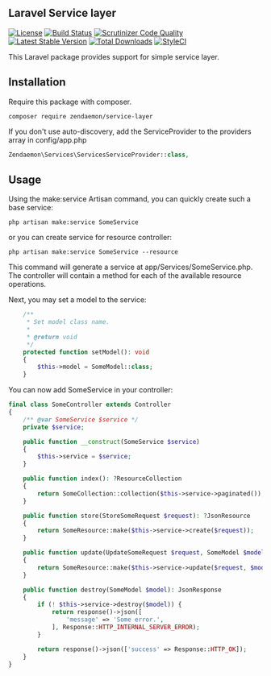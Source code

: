 ## Laravel Service layer
[![License](https://poser.pugx.org/zendaemon/service-layer/license)](https://packagist.org/packages/zendaemon/service-layer)
[![Build Status](https://scrutinizer-ci.com/g/zendaemon/service-layer/badges/build.png?b=master)](https://scrutinizer-ci.com/g/zendaemon/service-layer/build-status/master)
[![Scrutinizer Code Quality](https://scrutinizer-ci.com/g/zendaemon/service-layer/badges/quality-score.png?b=master)](https://scrutinizer-ci.com/g/zendaemon/service-layer/?branch=master)
[![Latest Stable Version](https://poser.pugx.org/zendaemon/service-layer/v/stable)](https://packagist.org/packages/zendaemon/service-layer)
[![Total Downloads](https://poser.pugx.org/zendaemon/service-layer/downloads)](https://packagist.org/packages/zendaemon/service-layer)
[![StyleCI](https://github.styleci.io/repos/231975607/shield?branch=master)](https://github.styleci.io/repos/231975607)

This Laravel package provides support for simple service layer.

## Installation

Require this package with composer.

```shell
composer require zendaemon/service-layer
```

If you don't use auto-discovery, add the ServiceProvider to the providers array in config/app.php

```php
Zendaemon\Services\ServicesServiceProvider::class,
```

## Usage
Using the make:service Artisan command, you can quickly create such a base service:
```shell
php artisan make:service SomeService
```

or you can create service for resource controller:
```shell
php artisan make:service SomeService --resource
```

This command will generate a service at app/Services/SomeService.php. The controller will contain a method for each of the available resource operations.

Next, you may set a model to the service:
```php
    /**
     * Set model class name.
     *
     * @return void
     */
    protected function setModel(): void
    {
        $this->model = SomeModel::class;
    }
```

You can now add SomeService in your controller:
```php
final class SomeController extends Controller
{
    /** @var SomeService $service */
    private $service;

    public function __construct(SomeService $service)
    {
        $this->service = $service;
    }

    public function index(): ?ResourceCollection
    {
        return SomeCollection::collection($this->service->paginated());
    }

    public function store(StoreSomeRequest $request): ?JsonResource
    {
        return SomeResource::make($this->service->create($request));
    }

    public function update(UpdateSomeRequest $request, SomeModel $model): ?JsonResource
    {
        return SomeResource::make($this->service->update($request, $model));
    }

    public function destroy(SomeModel $model): JsonResponse
    {
        if (! $this->service->destroy($model)) {
            return response()->json([
                'message' => 'Some error.',
            ], Response::HTTP_INTERNAL_SERVER_ERROR);        
        }

        return response()->json(['success' => Response::HTTP_OK]);
    }
}
```